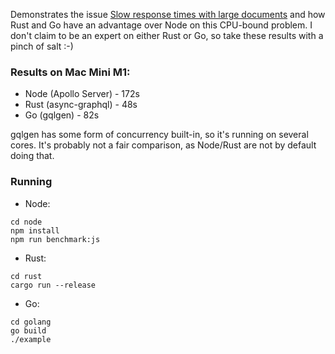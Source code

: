 Demonstrates the issue [Slow response times with large documents](https://github.com/graphql/graphql-js/issues/723) and how Rust and Go have an advantage over Node on this CPU-bound problem.
I don't claim to be an expert on either Rust or Go, so take these results with a pinch of salt :-)

### Results on Mac Mini M1:

- Node (Apollo Server) - 172s
- Rust (async-graphql) - 48s
- Go (gqlgen) - 82s

gqlgen has some form of concurrency built-in, so it's running on several cores. It's probably not a fair comparison, as Node/Rust are not by default doing that.

### Running

- Node:

```
cd node
npm install
npm run benchmark:js
```

- Rust:

```
cd rust
cargo run --release
```

- Go:

```
cd golang
go build
./example
```
